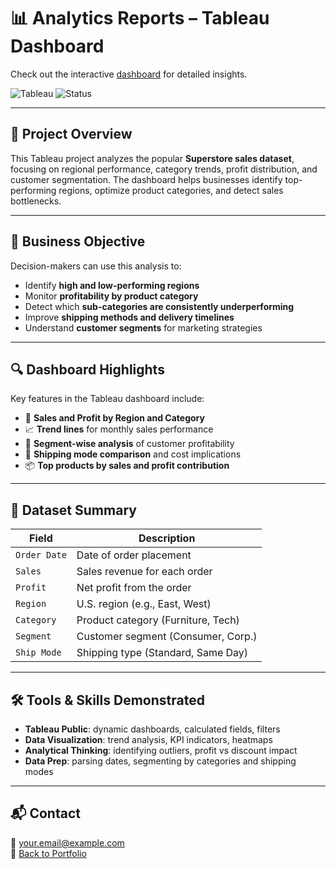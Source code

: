 # 📊 Analytics Reports – Tableau Dashboard

Check out the interactive [dashboard](https://public.tableau.com/shared/2W7ZCCKD4?:display_count=n&:origin=viz_share_link) for detailed insights.

![Tableau](https://img.shields.io/badge/Viz-Tableau-blueviolet?style=flat&logo=tableau&logoColor=white)
![Status](https://img.shields.io/badge/Project-Complete-brightgreen)

---

## 📌 Project Overview

This Tableau project analyzes the popular **Superstore sales dataset**, focusing on regional performance, category trends, profit distribution, and customer segmentation. The dashboard helps businesses identify top-performing regions, optimize product categories, and detect sales bottlenecks.

---

## 🎯 Business Objective

Decision-makers can use this analysis to:

- Identify **high and low-performing regions**
- Monitor **profitability by product category**
- Detect which **sub-categories are consistently underperforming**
- Improve **shipping methods and delivery timelines**
- Understand **customer segments** for marketing strategies

---

## 🔍 Dashboard Highlights

Key features in the Tableau dashboard include:

- 📍 **Sales and Profit by Region and Category**
- 📈 **Trend lines** for monthly sales performance
- 🧭 **Segment-wise analysis** of customer profitability
- 🚚 **Shipping mode comparison** and cost implications
- 📦 **Top products by sales and profit contribution**

---

## 📁 Dataset Summary

| Field         | Description                            |
|---------------|----------------------------------------|
| `Order Date`  | Date of order placement                |
| `Sales`       | Sales revenue for each order           |
| `Profit`      | Net profit from the order              |
| `Region`      | U.S. region (e.g., East, West)         |
| `Category`    | Product category (Furniture, Tech)     |
| `Segment`     | Customer segment (Consumer, Corp.)     |
| `Ship Mode`   | Shipping type (Standard, Same Day)     |

---

## 🛠 Tools & Skills Demonstrated

- **Tableau Public**: dynamic dashboards, calculated fields, filters
- **Data Visualization**: trend analysis, KPI indicators, heatmaps
- **Analytical Thinking**: identifying outliers, profit vs discount impact
- **Data Prep**: parsing dates, segmenting by categories and shipping modes

---

## 📬 Contact

📧 your.email@example.com  
🔗 [Back to Portfolio](https://your-portfolio-link.com)
